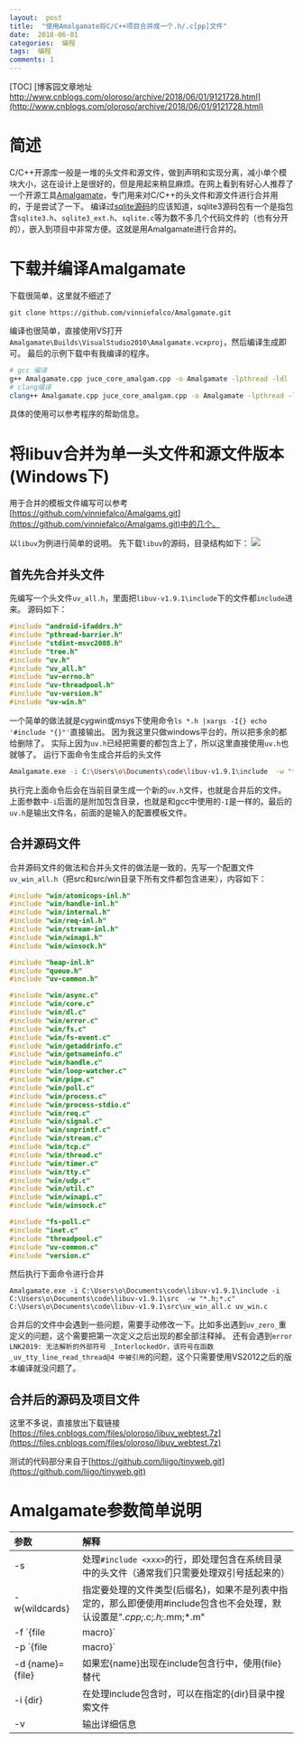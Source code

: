 ```yaml
---
layout:  post
title:  "使用Amalgamate将C/C++项目合并成一个.h/.c[pp]文件"
date:  2018-06-01
categories:  编程
tags:  编程
comments: 1
---
```


[TOC]
[博客园文章地址 http://www.cnblogs.com/oloroso/archive/2018/06/01/9121728.html](http://www.cnblogs.com/oloroso/archive/2018/06/01/9121728.html)
# 简述
C/C++开源库一般是一堆的头文件和源文件，做到声明和实现分离，减小单个模块大小，这在设计上是很好的，但是用起来稍显麻烦。在网上看到有好心人推荐了一个开源工具[Amalgamate](https://github.com/vinniefalco/Amalgamate.git)，专门用来对C/C++的头文件和源文件进行合并用的，于是尝试了一下。
编译过[sqlite源码](http://www.sqlite.org/amalgamation.html)的应该知道，sqlite3源码包有一个是指包含`sqlite3.h`、`sqlite3_ext.h`、`sqlite.c`等为数不多几个代码文件的（也有分开的），嵌入到项目中非常方便。这就是用Amalgamate进行合并的。
# 下载并编译Amalgamate
下载很简单，这里就不细述了
```
git clone https://github.com/vinniefalco/Amalgamate.git
```
编译也很简单，直接使用VS打开`Amalgamate\Builds\VisualStudio2010\Amalgamate.vcxproj`，然后编译生成即可。
最后的示例下载中有我编译的程序。

```bash
# gcc 编译
g++ Amalgamate.cpp juce_core_amalgam.cpp -o Amalgamate -lpthread -ldl
# clang编译
clang++ Amalgamate.cpp juce_core_amalgam.cpp -o Amalgamate -lpthread -ldl
```
具体的使用可以参考程序的帮助信息。

# 将libuv合并为单一头文件和源文件版本(Windows下)

用于合并的模板文件编写可以参考[https://github.com/vinniefalco/Amalgams.git](https://github.com/vinniefalco/Amalgams.git)中的几个。

以`libuv`为例进行简单的说明。
先下载`libuv`的源码，目录结构如下：
![](https://images2018.cnblogs.com/blog/693958/201806/693958-20180601142948616-473242562.jpg)

## 首先先合并头文件
先编写一个头文件`uv_all.h`，里面把`libuv-v1.9.1\include`下的文件都`include`进来。
源码如下：
```c
#include "android-ifaddrs.h"
#include "pthread-barrier.h"
#include "stdint-msvc2008.h"
#include "tree.h"
#include "uv.h"
#include "uv_all.h"
#include "uv-errno.h"
#include "uv-threadpool.h"
#include "uv-version.h"
#include "uv-win.h"
```
一个简单的做法就是cygwin或msys下使用命令`ls *.h |xargs -I{} echo '#include "{}"'`直接输出。
因为我这里只做windows平台的，所以把多余的都给删除了。
实际上因为`uv.h`已经把需要的都包含上了，所以这里直接使用`uv.h`也就够了。
运行下面命令生成合并后的头文件
```bash
Amalgamate.exe -i C:\Users\o\Documents\code\libuv-v1.9.1\include  -w "*.h;*.c"  C:\Users\o\Documents\code\libuv-v1.9.1\include\uv.h  uv.h
```
执行完上面命令后会在当前目录生成一个新的`uv.h`文件，也就是合并后的文件。上面参数中`-i`后面的是附加包含目录，也就是和gcc中使用的`-I`是一样的。最后的`uv.h`是输出文件名，前面的是输入的配置模板文件。

## 合并源码文件
合并源码文件的做法和合并头文件的做法是一致的，先写一个配置文件`uv_win_all.h`（把src和src/win目录下所有文件都包含进来），内容如下：
```c
#include "win/atomicops-inl.h"
#include "win/handle-inl.h"
#include "win/internal.h"
#include "win/req-inl.h"
#include "win/stream-inl.h"
#include "win/winapi.h"
#include "win/winsock.h"

#include "heap-inl.h"
#include "queue.h"
#include "uv-common.h"

#include "win/async.c"
#include "win/core.c"
#include "win/dl.c"
#include "win/error.c"
#include "win/fs.c"
#include "win/fs-event.c"
#include "win/getaddrinfo.c"
#include "win/getnameinfo.c"
#include "win/handle.c"
#include "win/loop-watcher.c"
#include "win/pipe.c"
#include "win/poll.c"
#include "win/process.c"
#include "win/process-stdio.c"
#include "win/req.c"
#include "win/signal.c"
#include "win/snprintf.c"
#include "win/stream.c"
#include "win/tcp.c"
#include "win/thread.c"
#include "win/timer.c"
#include "win/tty.c"
#include "win/udp.c"
#include "win/util.c"
#include "win/winapi.c"
#include "win/winsock.c"

#include "fs-poll.c"
#include "inet.c"
#include "threadpool.c"
#include "uv-common.c"
#include "version.c"
```

然后执行下面命令进行合并
```
Amalgamate.exe -i C:\Users\o\Documents\code\libuv-v1.9.1\include -i C:\Users\o\Documents\code\libuv-v1.9.1\src  -w "*.h;*.c"   C:\Users\o\Documents\code\libuv-v1.9.1\src\uv_win_all.c uv_win.c
```
合并后的文件中会遇到一些问题，需要手动修改一下。比如多出遇到`uv_zero_`重定义的问题，这个需要把第一次定义之后出现的都全部注释掉。
还有会遇到`error LNK2019: 无法解析的外部符号 _InterlockedOr，该符号在函数 _uv_tty_line_read_thread@4 中被引用`的问题，这个只需要使用VS2012之后的版本编译就没问题了。

## 合并后的源码及项目文件
这里不多说，直接放出下载链接 [https://files.cnblogs.com/files/oloroso/libuv_webtest.7z](https://files.cnblogs.com/files/oloroso/libuv_webtest.7z)

测试的代码部分来自于[https://github.com/liigo/tinyweb.git](https://github.com/liigo/tinyweb.git)

# Amalgamate参数简单说明
|参数|解释|
|:---|:---|
|-s|处理`#include <xxx>`的行，即处理包含在系统目录中的头文件（通常我们只需要处理双引号括起来的）|
|-w{wildcards}|指定要处理的文件类型(后缀名)，如果不是列表中指定的，那么即便使用#include包含也不会处理，默认设置是"*.cpp;*.c;*.h;*.mm;*.m"|
|-f  `{file|macro}`|在inlcude出现的所有行中强制重新指定文件或宏|
|-p `{file|macro}`|避免在#include行中的后续出现中重新包含指定的文件或宏|
|-d {name}={file}|如果宏{name}出现在include包含行中，使用{file}替代|
|-i {dir}|在处理include包含时，可以在指定的{dir}目录中搜索文件|
|-v|输出详细信息|